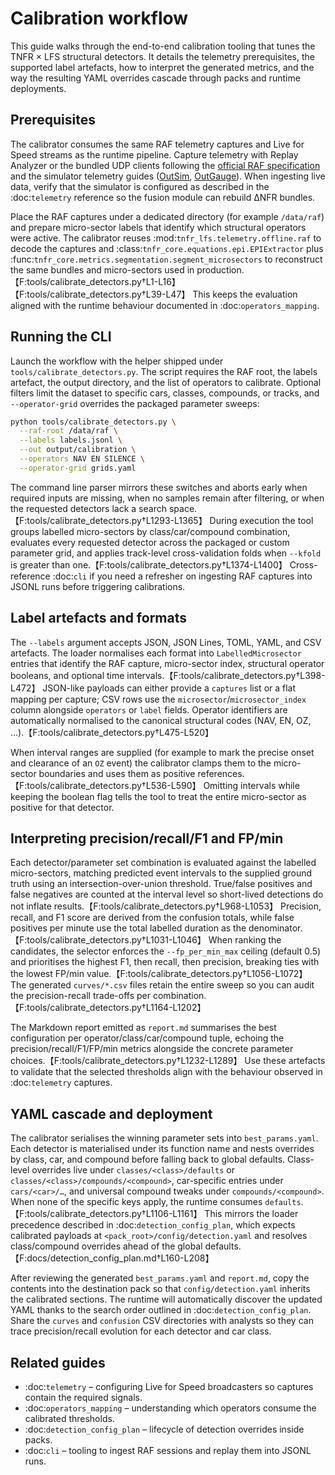 # Calibration workflow

This guide walks through the end-to-end calibration tooling that tunes the TNFR × LFS structural detectors. It details the telemetry prerequisites, the supported label artefacts, how to interpret the generated metrics, and the way the resulting YAML overrides cascade through packs and runtime deployments.

## Prerequisites

The calibrator consumes the same RAF telemetry captures and Live for Speed streams as the runtime pipeline. Capture telemetry with Replay Analyzer or the bundled UDP clients following the [official RAF specification](https://en.lfsmanual.net/wiki/RAF) and the simulator telemetry guides ([OutSim](https://en.lfsmanual.net/wiki/OutSim), [OutGauge](https://en.lfsmanual.net/wiki/OutGauge)). When ingesting live data, verify that the simulator is configured as described in the :doc:`telemetry` reference so the fusion module can rebuild ΔNFR bundles.

Place the RAF captures under a dedicated directory (for example `/data/raf`) and prepare micro-sector labels that identify which structural operators were active. The calibrator reuses :mod:`tnfr_lfs.telemetry.offline.raf` to decode the captures and :class:`tnfr_core.equations.epi.EPIExtractor` plus :func:`tnfr_core.metrics.segmentation.segment_microsectors` to reconstruct the same bundles and micro-sectors used in production.【F:tools/calibrate_detectors.py†L1-L16】【F:tools/calibrate_detectors.py†L39-L47】 This keeps the evaluation aligned with the runtime behaviour documented in :doc:`operators_mapping`.

## Running the CLI

Launch the workflow with the helper shipped under ``tools/calibrate_detectors.py``. The script requires the RAF root, the labels artefact, the output directory, and the list of operators to calibrate. Optional filters limit the dataset to specific cars, classes, compounds, or tracks, and ``--operator-grid`` overrides the packaged parameter sweeps:

```bash
python tools/calibrate_detectors.py \
  --raf-root /data/raf \
  --labels labels.jsonl \
  --out output/calibration \
  --operators NAV EN SILENCE \
  --operator-grid grids.yaml
```

The command line parser mirrors these switches and aborts early when required inputs are missing, when no samples remain after filtering, or when the requested detectors lack a search space.【F:tools/calibrate_detectors.py†L1293-L1365】 During execution the tool groups labelled micro-sectors by class/car/compound combination, evaluates every requested detector across the packaged or custom parameter grid, and applies track-level cross-validation folds when ``--kfold`` is greater than one.【F:tools/calibrate_detectors.py†L1374-L1400】 Cross-reference :doc:`cli` if you need a refresher on ingesting RAF captures into JSONL runs before triggering calibrations.

## Label artefacts and formats

The ``--labels`` argument accepts JSON, JSON Lines, TOML, YAML, and CSV artefacts. The loader normalises each format into ``LabelledMicrosector`` entries that identify the RAF capture, micro-sector index, structural operator booleans, and optional time intervals.【F:tools/calibrate_detectors.py†L398-L472】 JSON-like payloads can either provide a ``captures`` list or a flat mapping per capture; CSV rows use the ``microsector``/``microsector_index`` column alongside ``operators`` or ``label`` fields. Operator identifiers are automatically normalised to the canonical structural codes (NAV, EN, OZ, …).【F:tools/calibrate_detectors.py†L475-L520】

When interval ranges are supplied (for example to mark the precise onset and clearance of an ``OZ`` event) the calibrator clamps them to the micro-sector boundaries and uses them as positive references.【F:tools/calibrate_detectors.py†L536-L590】 Omitting intervals while keeping the boolean flag tells the tool to treat the entire micro-sector as positive for that detector.

## Interpreting precision/recall/F1 and FP/min

Each detector/parameter set combination is evaluated against the labelled micro-sectors, matching predicted event intervals to the supplied ground truth using an intersection-over-union threshold. True/false positives and false negatives are counted at the interval level so short-lived detections do not inflate results.【F:tools/calibrate_detectors.py†L968-L1053】 Precision, recall, and F1 score are derived from the confusion totals, while false positives per minute use the total labelled duration as the denominator.【F:tools/calibrate_detectors.py†L1031-L1046】 When ranking the candidates, the selector enforces the ``--fp_per_min_max`` ceiling (default 0.5) and prioritises the highest F1, then recall, then precision, breaking ties with the lowest FP/min value.【F:tools/calibrate_detectors.py†L1056-L1072】 The generated ``curves/*.csv`` files retain the entire sweep so you can audit the precision-recall trade-offs per combination.【F:tools/calibrate_detectors.py†L1164-L1202】

The Markdown report emitted as ``report.md`` summarises the best configuration per operator/class/car/compound tuple, echoing the precision/recall/F1/FP/min metrics alongside the concrete parameter choices.【F:tools/calibrate_detectors.py†L1232-L1289】 Use these artefacts to validate that the selected thresholds align with the behaviour observed in :doc:`telemetry` captures.

## YAML cascade and deployment

The calibrator serialises the winning parameter sets into ``best_params.yaml``. Each detector is materialised under its function name and nests overrides by class, car, and compound before falling back to global defaults. Class-level overrides live under ``classes/<class>/defaults`` or ``classes/<class>/compounds/<compound>``, car-specific entries under ``cars/<car>/…``, and universal compound tweaks under ``compounds/<compound>``. When none of the specific keys apply, the runtime consumes ``defaults``.【F:tools/calibrate_detectors.py†L1106-L1161】 This mirrors the loader precedence described in :doc:`detection_config_plan`, which expects calibrated payloads at ``<pack_root>/config/detection.yaml`` and resolves class/compound overrides ahead of the global defaults.【F:docs/detection_config_plan.md†L160-L208】

After reviewing the generated ``best_params.yaml`` and ``report.md``, copy the contents into the destination pack so that ``config/detection.yaml`` inherits the calibrated sections. The runtime will automatically discover the updated YAML thanks to the search order outlined in :doc:`detection_config_plan`. Share the ``curves`` and ``confusion`` CSV directories with analysts so they can trace precision/recall evolution for each detector and car class.

## Related guides

* :doc:`telemetry` – configuring Live for Speed broadcasters so captures contain the required signals.
* :doc:`operators_mapping` – understanding which operators consume the calibrated thresholds.
* :doc:`detection_config_plan` – lifecycle of detection overrides inside packs.
* :doc:`cli` – tooling to ingest RAF sessions and replay them into JSONL runs.
